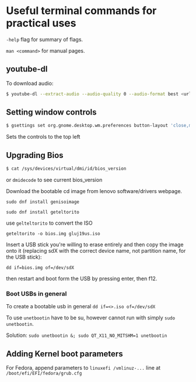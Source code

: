 # Useful terminal commands for practical uses

`-help` flag for summary of flags.

`man <command>` for manual pages.


## youtube-dl

To download audio:

```bash
$ youtube-dl --extract-audio --audio-quality 0 --audio-format best <url>
```


## Setting window controls

```bash
$ gsettings set org.gnome.desktop.wm.preferences button-layout 'close,maximize,minimize:'
```

Sets the controls to the top left


## Upgrading Bios

```bash
$ cat /sys/devices/virtual/dmi/id/bios_version
```

or `dmidecode` to see current bios_version

Download the bootable cd image from lenovo software/drivers webpage.

`sudo dnf install genisoimage`

`sudo dnf install geteltorito`

use `gelteltorito` to convert the ISO

`geteltorito -o bios.img gluj19us.iso`

Insert a USB stick you're willing to erase entirely and then copy the image onto it (replacing sdX
with the correct device name, not partition name, for the USB stick):

`dd if=bios.img of=/dev/sdX`

then restart and boot form the USB by pressing enter, then f12.

### Boot USBs in general

To create a bootable usb in general `dd if=<>.iso of=/dev/sdX`

To use `unetbootin` have to be su, however cannot run with simply `sudo unetbootin`.

Solution: `sudo unetbootin &; sudo QT_X11_NO_MITSHM=1 unetbootin`


## Adding Kernel boot parameters

For Fedora, append parameters to `linuxefi /vmlinuz-...` line at `/boot/efi/EFI/fedora/grub.cfg`



